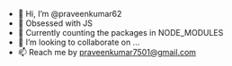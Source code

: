 - 👋 Hi, I’m @praveenkumar62
- 👀 Obsessed with JS
- 🌱 Currently counting the packages in NODE_MODULES
- 💞️ I’m looking to collaborate on ...
- 📫 Reach me by praveenkumar7501@gmail.com

<!---
praveenkumar62/praveenkumar62 is a ✨ special ✨ repository because its `README.md` (this file) appears on your GitHub profile.
You can click the Preview link to take a look at your changes.
--->
